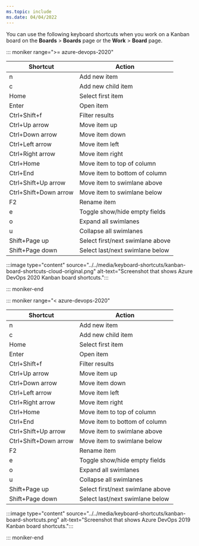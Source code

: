 ```yaml
---
ms.topic: include
ms.date: 04/04/2022
---
```


<a id="kanban-board-shortcuts"></a>

You can use the following keyboard shortcuts when you work on a Kanban board on the **Boards** > **Boards** page or the **Work** > **Board** page.  

::: moniker range=">= azure-devops-2020"

|Shortcut|Action|
|---|---|
|n|Add new item|
|c|Add new child item|
|Home|Select first item|
|Enter|Open item|
|Ctrl+Shift+f|Filter results|
|Ctrl+Up arrow|Move item up|
|Ctrl+Down arrow|Move item down|
|Ctrl+Left arrow|Move item left|
|Ctrl+Right arrow|Move item right|
|Ctrl+Home|Move item to top of column|
|Ctrl+End|Move item to bottom of column|
|Ctrl+Shift+Up arrow|Move item to swimlane above|
|Ctrl+Shift+Down arrow|Move item to swimlane below|
|F2|Rename item|
|e|Toggle show/hide empty fields|
|o|Expand all swimlanes|
|u|Collapse all swimlanes|
|Shift+Page up|Select first/next swimlane above|
|Shift+Page down|Select last/next swimlane below|

:::image type="content" source="../../media/keyboard-shortcuts/kanban-board-shortcuts-cloud-original.png" alt-text="Screenshot that shows Azure DevOps 2020 Kanban board shortcuts.":::

::: moniker-end

::: moniker range="< azure-devops-2020"

|Shortcut|Action|
|---|---|
|n|Add new item|
|c|Add new child item|
|Home|Select first item|
|Enter|Open item|
|Ctrl+Shift+f|Filter results|
|Ctrl+Up arrow|Move item up|
|Ctrl+Down arrow|Move item down|
|Ctrl+Left arrow|Move item left|
|Ctrl+Right arrow|Move item right|
|Ctrl+Home|Move item to top of column|
|Ctrl+End|Move item to bottom of column|
|Ctrl+Shift+Up arrow|Move item to swimlane above|
|Ctrl+Shift+Down arrow|Move item to swimlane below|
|F2|Rename item|
|e|Toggle show/hide empty fields|
|o|Expand all swimlanes|
|u|Collapse all swimlanes|
|Shift+Page up|Select first/next swimlane above|
|Shift+Page down|Select last/next swimlane below|

:::image type="content" source="../../media/keyboard-shortcuts/kanban-board-shortcuts.png" alt-text="Screenshot that shows Azure DevOps 2019 Kanban board shortcuts.":::

::: moniker-end
